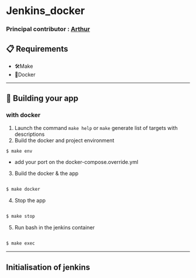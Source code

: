 # Jenkins_docker
### Principal contributor : [Arthur][A]

[A]:https://github.com/adjikpo

## 📋 Requirements
- 🛠Make
- 🐳Docker
---------------------------------------------------------
## 🎉 Building your app

### with docker
1. Launch the command  `make help` or `make` generate list of targets with descriptions
2. Build the docker and project environment
```bash
$ make env 
```
- add your port on the docker-compose.override.yml

3. Build the docker & the app
``` bash

$ make docker
```
4. Stop the app
``` bash

$ make stop
```
5. Run bash in the jenkins container
``` bash

$ make exec
```
---------------------------------------------------------
## Initialisation of jenkins
